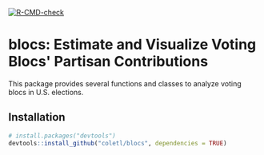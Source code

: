 <!-- badges: start -->

[![R-CMD-check](https://github.com/coletl/blocs/workflows/R-CMD-check/badge.svg)](https://github.com/coletl/blocs/actions)

<!-- badges: end -->

# blocs: Estimate and Visualize Voting Blocs' Partisan Contributions

This package provides several functions and classes to analyze voting blocs in U.S. elections.

## Installation

``` r
# install.packages("devtools")
devtools::install_github("coletl/blocs", dependencies = TRUE)
```
